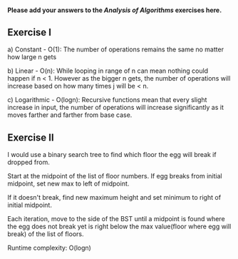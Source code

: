 #### Please add your answers to the ***Analysis of  Algorithms*** exercises here.

## Exercise I

a) Constant - O(1): The number of operations remains the same no matter how large n gets


b) Linear - O(n): While looping in range of n can mean nothing could happen if n < 1. However
as the bigger n gets, the number of operations will increase based on how many times j will be < n. 


c) Logarithmic - O(logn): Recursive functions mean that every slight increase in input, the number of operations will increase significantly as it moves farther and farther from base case.

## Exercise II
I would use a binary search tree to find which floor the egg will break if dropped from.

Start at the midpoint of the list of floor numbers. If egg breaks from initial midpoint, set new
max to left of midpoint.

If it doesn't break, find new maximum height and set minimum to right of initial midpoint.

Each iteration, move to the side of the BST until a midpoint is found where the egg does not break yet
is right below the max value(floor where egg will break) of the list of floors.

Runtime complexity: O(logn)



